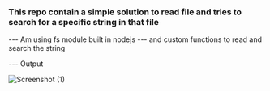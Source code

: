 ### This repo contain a simple solution to read file and tries to search for a specific string in that file

--- Am using fs module built in nodejs
--- and custom functions to read and search the string

--- Output

![Screenshot (1)](https://github.com/sainingo/practical_test_jr_developer/assets/32932447/4c7466aa-0b72-4673-a475-6865abcf61a0)
